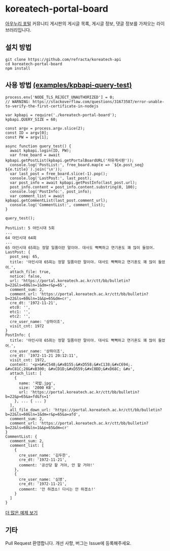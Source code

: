 # koreatech-portal-board
[아우누리 포털](https://portal.koreatech.ac.kr) 커뮤니티 게시판의 게시글 목록, 게시글 정보, 댓글 정보를 가져오는 라이브러리입니다.

## 설치 방법
```  
git clone https://github.com/refracta/koreatech-api
cd koreatech-portal-board
npm install
```

## 사용 방법 [(examples/kpbapi-query-test)](https://github.com/refracta/koreatech-api/tree/master/koreatech-portal-board/examples/kpbapi-query-test)
```
process.env['NODE_TLS_REJECT_UNAUTHORIZED'] = 0;
// WARNING: https://stackoverflow.com/questions/31673587/error-unable-to-verify-the-first-certificate-in-nodejs

var kpbapi = require('./koreatech-portal-board');
kpbapi.QUERY_SIZE = 60;

const argv = process.argv.slice(2);
const ID = argv[0];
const PW = argv[1];

async function query_test() {
  await kpbapi.login(ID, PW);
  var free_board = await kpbapi.getPostList(kpbapi.getPortalBoardURL('자유게시판'));
  console.log('PostList:', free_board.map(e => `${e.post_seq} ${e.title}`).join('\n'));
  var last_post = free_board.slice(-1).pop();
  console.log('LastPost:', last_post);
  var post_info = await kpbapi.getPostInfo(last_post.url);
  post_info.content = post_info.content.substring(0, 100);
  console.log('PostInfo:', post_info);
  var comment_list = await kpbapi.getCommentList(last_post.comment_url);
  console.log('CommentList:', comment_list);
}

query_test();
```
```
PostList: 5 야인시대 5회
...
64 야인시대 64회
...
65 야인시대 65회는 정말 일품이란 말이야. 대사도 뻑뻑하고 연기혼도 꽤 많이 들었어.
LastPost: {
  post_seq: 65,
  title: '야인시대 65회는 정말 일품이란 말이야. 대사도 뻑뻑하고 연기혼도 꽤 많이 들었어.',
  attach_file: true,
  notice: false,
  url: 'https://portal.koreatech.ac.kr/ctt/bb/bulletin?b=22&ls=60&ln=1&dm=r&p=65',
  comment_sum: 2,
  comment_url: 'https://portal.koreatech.ac.kr/ctt/bb/bulletin?b=22&ls=60&ln=1&&p=65&dm=cr',
  cre_dt: '1972-11-21',
  etc0: '',
  etc1: '',
  etc2: '',
  cre_user_name: '상하이조',
  visit_cnt: 1972
}
PostInfo: {
  title: '야인시대 65회는 정말 일품이란 말이야. 대사도 뻑뻑하고 연기혼도 꽤 많이 들었어.',
  cre_user_name: '상하이조',
  cre_dt: '1972-11-21 20:12:11',
  visit_cnt: 1972,
  content: '<p>&#xC548;&#xB155;&#xD558;&#xC138;&#xC694;. &#xC81C;28&#xB300; &#xCD1D;&#xD559;&#xC0DD;&#xD68C; &#x',
  attach_list: [
    {
      name: '국밥.jpg',
      size: '2000 KB',
      url: 'https://portal.koreatech.ac.kr/ctt/bb/bulletin?b=22&p=65&a=fd&fs=1'
    }, ... { ... }
  ],
  all_file_down_url: 'https://portal.koreatech.ac.kr/ctt/bb/bulletin?b=22&ls=60&ln=1&dm=r&p=65&a=afd',
  comment_sum: 2,
  comment_url: 'https://portal.koreatech.ac.kr/ctt/bb/bulletin?b=22&ls=60&ln=1&&p=65&dm=cr'
}
CommentList: {
  comment_sum: 2,
  comment_list: [
    {
      cre_user_name: '김두한',
      cre_dt: '1972-11-21',
      comment: '공산당 할 거야, 안 할 거야!'
    },
    {
      cre_user_name: '심영',
      cre_dt: '1972-11-21',
      comment: '안 하겠소! 다시는 안 하겠소!'
    }
  ]
}
```
[더 많은 예제 보기](https://github.com/refracta/koreatech-api/tree/master/koreatech-portal-board/examples)

## 기타
Pull Request 환영합니다. 개선 사항, 버그는 Issue에 등록해주세요.

